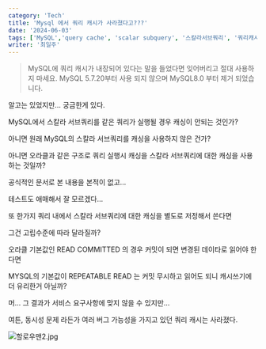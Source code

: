 ```yaml
---
category: 'Tech'
title: 'Mysql 에서 쿼리 캐시가 사라졌다고???'
date: '2024-06-03'
tags: ['MySQL','query cache', 'scalar subquery', '스칼라서브쿼리', '쿼리캐시']
writer: '최일주'
---
```


> MySQL에 쿼리 캐시가 내장되어 있다는 말을 들었다면 잊어버리고 절대 사용하지 마세요. MySQL 5.7.20부터 사용 되지 않으며 MySQL8.0 부터 제거 되었습니다.
> 

알고는 있었지만… 궁금한게 있다.

MySQL에서 스칼라 서브쿼리를 같은 쿼리가 실행될 경우 캐싱이 안되는 것인가?

아니면 원래 MySQL의 스칼라 서브쿼리를 캐싱을 사용하지 않은 건가?

아니면 오라클과 같은 구조로 쿼리 실행시 캐싱을 스칼라 서브쿼리에 대한 캐싱을 사용하는 것일까?

공식적인 문서로 본 내용을 본적이 없고…

테스트도 애매해서 잘 모르겠다…

또 한가지 쿼리 내에서 스칼라 서브쿼리에 대한 캐싱을 별도로 저정해서 쓴다면

그건 고립수준에 따라 달라질까? 

오라클 기본값인  READ COMMITTED 의 경우 커밋이 되면 변경된 데이타로 읽어야 한다면 

MYSQL의 기본값이 REPEATABLE READ 는 커밋 무시하고 읽어도 되니 캐시쓰기에 더 유리한거 아닐까?

머… 그 결과가 서비스 요구사항에 맞지 않을 수  있지만…

여튼, 동시성 문제 라든가 여러 버그 가능성을 가지고 있던 쿼리 캐시는 사라졌다.

![할로우맨2.jpg](images/%ED%95%A0%EB%A1%9C%EC%9A%B0%EB%A7%A82.jpg)